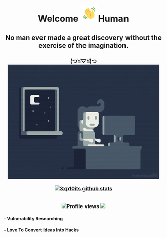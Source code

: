 <h1 align="center">Welcome <img src="https://github.com/3xp10its/3xp10its/blob/main/gifs/Wave.gif" height="55px" width="55px">Human</h1>
<h2 align="center">No man ever made a great discovery without the exercise of the imagination.
<h3 align="center">(つꈍ▽ꈍ)つ

<img src="https://github.com/3xp10its/3xp10its/blob/main/gifs/coding.gif" alt="coding ?">

[![3xp10its github stats](https://github-readme-stats.vercel.app/api?username=3xp10its&theme=dracula&show_icons=true)](https://github.com/3xp10its)

<br><img src="https://gpvc.arturio.dev/3xp10its" alt="Profile views">
[<img src="https://img.shields.io/twitter/follow/mgdhermes?label=follow&style=social">](https://twitter.com/mgdhermes)
#### - Vulnerability Researching
#### - Love To Convert Ideas Into Hacks  
